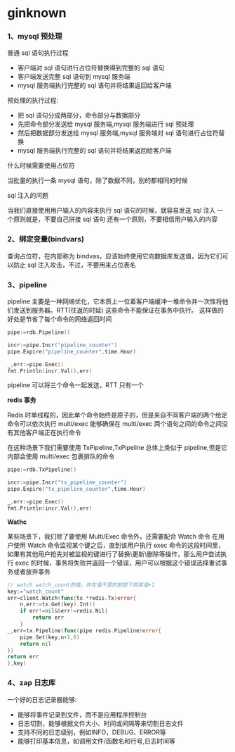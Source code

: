 # ginknown

### 1、mysql 预处理

普通 sql 语句执行过程

- 客户端对 sql 语句进行占位符替换得到完整的 sql 语句
- 客户端发送完整 sql 语句到 mysql 服务端
- mysql 服务端执行完整的 sql 语句并将结果返回给客户端

预处理的执行过程:

- 把 sql 语句分成两部分，命令部分与数据部分
- 先把命令部分发送给 mysql 服务端,mysql 服务端进行 sql 预处理
- 然后把数据部分发送给 mysql 服务端,mysql 服务端对 sql 语句进行占位符替换
- mysql 服务端执行完整的 sql 语句并将结果返回给客户端

什么时候需要使用占位符

当批量的执行一条 mysql 语句，除了数据不同，别的都相同的时候

sql 注入的问题

当我们直接使用用户输入的内容来执行 sql 语句的时候，就容易发送 sql 注入
一个原则就是，不要自己拼接 sql 语句
还有一个原则，不要相信用户输入的内容

### 2、绑定变量(bindvars)

查询占位符，在内部称为 bindvas，应该始终使用它向数据库发送值，因为它们可以防止 sql 注入攻击，不过，不要用来占位表名

### 3、pipeline

pipeline 主要是一种网络优化，它本质上一位着客户端缓冲一堆命令并一次性将他们发送到服务器。RTT(往返的时延)
这些命令不能保证在事务中执行。
这样做的好处是节省了每个命令的网络返回时间

```go
pipe:=rdb.Pipeline()

incr:=pipe.Incr("pipeline_counter")
pipe.Expire("pipeline_counter",time.Hour)

_,err:=pipe.Exec()
fmt.Println(incr.Val(),err)
```

pipeline 可以将三个命令一起发送，RTT 只有一个

**redis 事务**

Redis 时单线程的，因此单个命令始终是原子的，但是来自不同客户端的两个给定命令可以依次执行
multi/exec 能够确保在 multi/exec 两个语句之间的命令之间没有其他客户端正在执行命令

在这种场景下我们需要使用 TxPipeline,TxPipeline 总体上类似于 pipeline,但是它内部会使用 multi/exec 包裹排队的命令

```go
pipe:=rdb.TxPipeline()

incr:=pipe.Incr("tx_pipeline_counter")
pipe.Expire("tx_pipeline_counter",time.Hour)

_,err:=pipe.Exec()
fmt.Println(incr.Val(),err)

```

**Wathc**

某些场景下，我们除了要使用 Multi/Exec 命令外，还需要配合 Watch 命令
在用户使用 Watch 命令监视某个键之后，直到该用户执行 exec 命令的这段时间里，如果有其他用户抢先对被监视的键进行了替换\更新\删除等操作，那么用户尝试执行 exec 的时候，事务将失败并返回一个错误，用户可以根据这个错误选择重试事务或者放弃事务

```go
// watch watch_count的值，并在值不变的前提下将其值+1
key:="watch_count"
err=client.Watch(func(tx *redis.Tx)error{
    n,err:=tx.Get(key).Int()
    if err!=nil&&err!=redis.Nil{
        return err
    }
_,err=tx.Pipeline(func(pipe redis.Pipeline)error{
    pipe.Set(key,n+1,0)
    return nil
})
return err
},key)

```

### 4、zap 日志库

一个好的日志记录器能够:

- 能够将事件记录到文件，而不是应用程序控制台
- 日志切割，能够根据文件大小、时间或间隔等来切割日志文件
- 支持不同的日志级别，例如INFO，DEBUG、ERROR等
- 能够打印基本信息，如调用文件/函数名和行号,日志时间等
